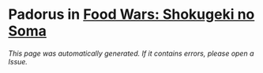 # Padorus in [Food Wars: Shokugeki no Soma](https://myanimelist.net/manga/45757/Shokugeki_no_Souma)

###### This page was automatically generated. If it contains errors, please open a Issue.

